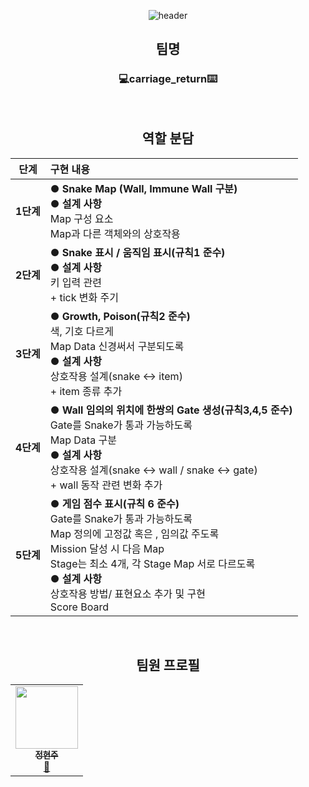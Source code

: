 <div align=center>
  
![header](https://capsule-render.vercel.app/api?type=rounded&color=0:DC143C,100:006400&height=200&section=header&text=Snake&fontSize=65&fontColor=ffffff&desc=2024-1%20cpp%20carriage_return&descAlignY=80)
<br>

<div align=center>
  
## 팀명
### 💻carriage_return⌨️

<br>
<div align=center>

## 역할 분담
|단계|구현 내용|
|:---:|:---|
|**1단계**|● **Snake Map (Wall, Immune Wall 구분)** <br> ● **설계 사항** <br> Map 구성 요소 <br> Map과 다른 객체와의 상호작용|
|**2단계**|● **Snake 표시 / 움직임 표시(규칙1  준수)** <br> ● **설계 사항** <br> 키 입력 관련 <br> + tick 변화 주기 |
|**3단계**|● **Growth, Poison(규칙2  준수)** <br> 색, 기호 다르게 <br> Map Data 신경써서 구분되도록<br> ● **설계 사항** <br> 상호작용 설계(snake <-> item) <br> + item 종류 추가|
|**4단계**|●  **Wall 임의의 위치에 한쌍의 Gate 생성(규칙3,4,5 준수)** <br> Gate를 Snake가 통과 가능하도록 <br> Map Data 구분 <br> ● **설계 사항** <br> 상호작용 설계(snake <-> wall / snake <-> gate) <br> + wall 동작 관련 변화 추가 |
|**5단계**|● **게임 점수 표시(규칙 6 준수)** <br> Gate를 Snake가 통과 가능하도록 <br> Map 정의에 고정값 혹은 , 임의값 주도록 <br> Mission 달성 시 다음 Map <br> Stage는 최소 4개, 각 Stage Map 서로 다르도록 <br> ● **설계 사항** <br> 상호작용 방법/ 표현요소 추가 및 구현 <br> Score Board|

<br>
<div align=center>
  
## 팀원 프로필
<table>
<td align="center"><a href="https://github.com/jhj04"><img src="https://github.com/jhj04/2023-2_study_flutting_masters/assets/129846546/0dcb2d38-8530-45c8-99e5-c6f39aad0c9c" width="100px;" alt=""/><br /><sub><b>정현주</b></sub></a><br /><a href="https://github.com/jhj04" title="Code">🌉</a></td>
